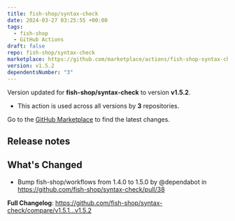 ```yaml
---
title: fish-shop/syntax-check
date: 2024-03-27 03:25:55 +00:00
tags:
  - fish-shop
  - GitHub Actions
draft: false
repo: fish-shop/syntax-check
marketplace: https://github.com/marketplace/actions/fish-shop-syntax-check
version: v1.5.2
dependentsNumber: "3"
---
```



Version updated for **fish-shop/syntax-check** to version **v1.5.2**.
- This action is used across all versions by **3** repositories.

Go to the [GitHub Marketplace](https://github.com/marketplace/actions/fish-shop-syntax-check) to find the latest changes.

## Release notes

## What's Changed

* Bump fish-shop/workflows from 1.4.0 to 1.5.0 by @dependabot in https://github.com/fish-shop/syntax-check/pull/38

**Full Changelog**: https://github.com/fish-shop/syntax-check/compare/v1.5.1...v1.5.2
